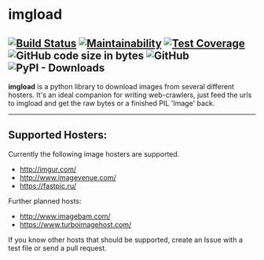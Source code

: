 # imgload
[![Build Status](https://travis-ci.org/frenos/imgload.svg?branch=master)](https://travis-ci.org/frenos/imgload)  [![Maintainability](https://api.codeclimate.com/v1/badges/d86a6992bc47e8e90d6f/maintainability)](https://codeclimate.com/github/frenos/imgload/maintainability)  [![Test Coverage](https://api.codeclimate.com/v1/badges/d86a6992bc47e8e90d6f/test_coverage)](https://codeclimate.com/github/frenos/imgload/test_coverage)  ![GitHub code size in bytes](https://img.shields.io/github/languages/code-size/frenos/imgload.svg)  ![GitHub](https://img.shields.io/github/license/frenos/imgload.svg) ![PyPI - Downloads](https://img.shields.io/pypi/dm/imgload)
---
**imgload** is a python library to download images from several different hosters.
It's an ideal companion for writing web-crawlers, just feed the urls to imgload and get the raw bytes or a finished PIL 'Image' back.

---
## Supported Hosters:
Currently the following image hosters are supported.
* http://imgur.com/
* http://www.imagevenue.com/
* https://fastpic.ru/

Further planned hosts:
* http://www.imagebam.com/
* https://www.turboimagehost.com/

If you know other hosts that should be supported, create an Issue with a test file or send a pull request.
